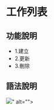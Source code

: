 <h1>工作列表</h1>
<h2>功能說明</h2>
<ul>
    <li>1.建立</li>
    <li>2.更新</li>
<li>3.刪除</li>
</ul>
<h2>語法說明</h2>
<img src="<img src=" https://fakeimg.pl/300x200/200">" alt="">
